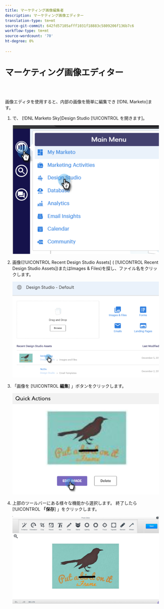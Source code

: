 ```yaml
---
title: マーケティング画像編集者
description: マーケティング画像エディター
translation-type: tm+mt
source-git-commit: 642fd57105afff1031f18883c5809206f136b7c6
workflow-type: tm+mt
source-wordcount: '70'
ht-degree: 0%

---
```



# マーケティング画像エディター

<br> 

画像エディタを使用すると、内部の画像を簡単に編集でき [!DNL Marketo]ます。

1. で、 [!DNL Marketo Sky]Design Studio [!UICONTROL を開きます]。

   ![イメージ1](/help/sky/assets/design-studio/marketo-image-editor/marketo-image-editor-1.png)

1. 画像([!UICONTROL Recent Design Studio Assets] ( [!UICONTROL Recent Design Studio Assets])またはImages &amp; Files)を探し、ファイル名をクリックします。

   ![イメージ2](/help/sky/assets/design-studio/marketo-image-editor/marketo-image-editor-2.png)

1. 「画像を [!UICONTROL **編集**] 」ボタンをクリックします。

   ![イメージ3](/help/sky/assets/design-studio/marketo-image-editor/marketo-image-editor-3.png)

1. 上部のツールバーにある様々な機能から選択します。 終了したら [!UICONTROL **「保存**] 」をクリックします。

   ![画像4](/help/sky/assets/design-studio/marketo-image-editor/marketo-image-editor-4.png)